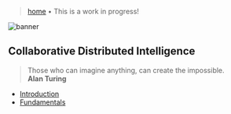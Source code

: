 > [home](/programming)
> &bull; This is a work in progress!

![banner](/cdi/photos/banner.png)

## Collaborative Distributed Intelligence

> Those who can imagine anything, can create the impossible.  
> **Alan Turing**

* [Introduction](introduction)
* [Fundamentals](fundamentals)
